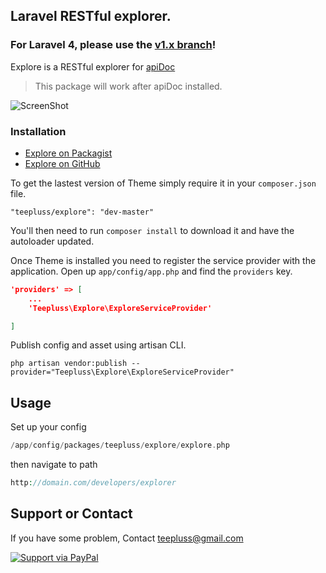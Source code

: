 ## Laravel RESTful explorer.

### For Laravel 4, please use the [v1.x branch](https://github.com/teepluss/laravel-explore/tree/v1.x)!

Explore is a RESTful explorer for [apiDoc](http://apidocjs.com/)
> This package will work after apiDoc installed.

![ScreenShot](https://raw.githubusercontent.com/teepluss/laravel-explore/master/public/screenshots/sample.png)

### Installation

- [Explore on Packagist](https://packagist.org/packages/teepluss/explore)
- [Explore on GitHub](https://github.com/teepluss/laravel4-explore)

To get the lastest version of Theme simply require it in your `composer.json` file.

~~~
"teepluss/explore": "dev-master"
~~~

You'll then need to run `composer install` to download it and have the autoloader updated.

Once Theme is installed you need to register the service provider with the application. Open up `app/config/app.php` and find the `providers` key.

~~~json
'providers' => [
    ...
    'Teepluss\Explore\ExploreServiceProvider'

]
~~~

Publish config and asset using artisan CLI.

~~~shell
php artisan vendor:publish --provider="Teepluss\Explore\ExploreServiceProvider"
~~~

## Usage

Set up your config
~~~php
/app/config/packages/teepluss/explore/explore.php
~~~

then navigate to path

~~~php
http://domain.com/developers/explorer
~~~


## Support or Contact

If you have some problem, Contact teepluss@gmail.com

[![Support via PayPal](https://rawgithub.com/chris---/Donation-Badges/master/paypal.jpeg)](https://www.paypal.com/cgi-bin/webscr?cmd=_s-xclick&hosted_button_id=9GEC8J7FAG6JA)